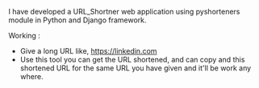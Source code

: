 I have developed a URL_Shortner web application using pyshorteners module in Python and Django framework.

Working :
 - Give a long URL like, https://linkedin.com
 - Use this tool you can get the URL shortened, and can copy and this shortened URL for the same URL you have given and it'll be work any where.
